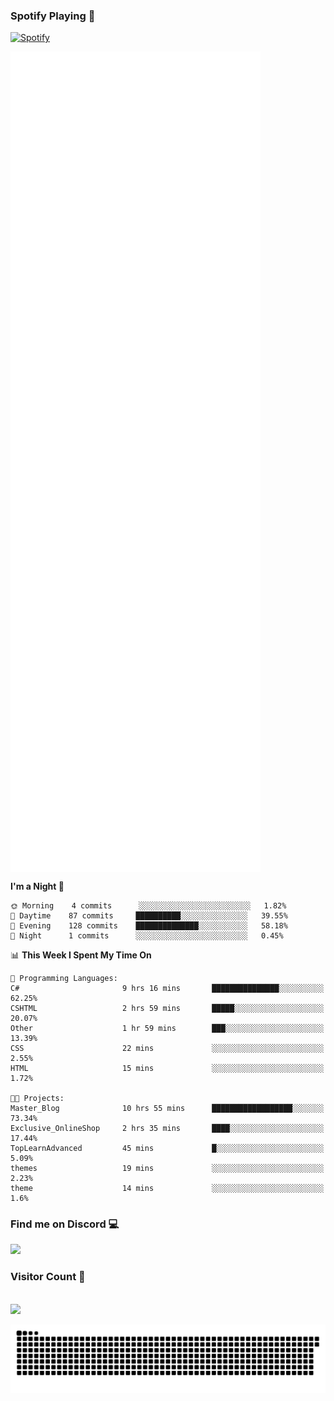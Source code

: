 ### Spotify Playing 🎵
[![Spotify](https://spotify-livestats-callme-milad.vercel.app/api/spotify)](https://open.spotify.com/user/314mrt6dxn5cqoxklh3thbwlr6by)

<img align="center" src="/github-metrics.svg" alt="Metrics" width="400">

<!--START_SECTION:waka-->
**I'm a Night 🦉** 

```text
🌞 Morning    4 commits      ░░░░░░░░░░░░░░░░░░░░░░░░░   1.82% 
🌆 Daytime    87 commits     ██████████░░░░░░░░░░░░░░░   39.55% 
🌃 Evening    128 commits    ██████████████░░░░░░░░░░░   58.18% 
🌙 Night      1 commits      ░░░░░░░░░░░░░░░░░░░░░░░░░   0.45%

```


📊 **This Week I Spent My Time On** 

```text
💬 Programming Languages: 
C#                       9 hrs 16 mins       ███████████████░░░░░░░░░░   62.25% 
CSHTML                   2 hrs 59 mins       █████░░░░░░░░░░░░░░░░░░░░   20.07% 
Other                    1 hr 59 mins        ███░░░░░░░░░░░░░░░░░░░░░░   13.39% 
CSS                      22 mins             ░░░░░░░░░░░░░░░░░░░░░░░░░   2.55% 
HTML                     15 mins             ░░░░░░░░░░░░░░░░░░░░░░░░░   1.72%

🐱‍💻 Projects: 
Master_Blog              10 hrs 55 mins      ██████████████████░░░░░░░   73.34% 
Exclusive_OnlineShop     2 hrs 35 mins       ████░░░░░░░░░░░░░░░░░░░░░   17.44% 
TopLearnAdvanced         45 mins             █░░░░░░░░░░░░░░░░░░░░░░░░   5.09% 
themes                   19 mins             ░░░░░░░░░░░░░░░░░░░░░░░░░   2.23% 
theme                    14 mins             ░░░░░░░░░░░░░░░░░░░░░░░░░   1.6%

```


<!--END_SECTION:waka-->

### Find me on Discord 💻
<a href="https://discord.gg/t35EjYprS6" rel="nofollow"> 
  <img src="https://discord.c99.nl/widget/theme-3/977957889358573609.png" data-canonical-src="https://discord.c99.nl/widget/theme-3/977957889358573609.png" style="max-width: 100%;"></a>

### Visitor Count 🔢
<p align="left"> 
  <br>
  <img src="https://profile-counter.glitch.me/callme-devil/count.svg" />
</p>

<img src="https://github.com/callme-devil/callme-devil/blob/output/github-contribution-grid-snake.svg" alt="snake" style="max-width: 100%;">
